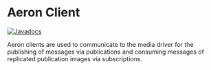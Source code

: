 Aeron Client
===

[![Javadocs](http://www.javadoc.io/badge/io.aeron/aeron-all.svg)](http://www.javadoc.io/doc/io.aeron/aeron-all)

Aeron clients are used to communicate to the media driver for the publishing of messages via publications and consuming messages of replicated publication images via subscriptions.